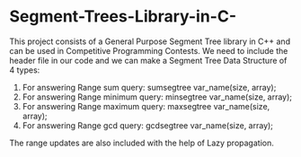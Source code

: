 # Segment-Trees-Library-in-C-

This project consists of a General Purpose Segment Tree library in C++ and can be used in Competitive Programming Contests. We need to include the header file in our code and we can make a Segment Tree Data Structure of 4 types:

1) For answering Range sum query: sumsegtree <typename> var_name(size, array);
2) For answering Range minimum query: minsegtree <typename> var_name(size, array);
3) For answering Range maximum query: maxsegtree <typename> var_name(size, array);
4) For answering Range gcd query: gcdsegtree <typename> var_name(size, array);
  
The range updates are also included with the help of Lazy propagation.
